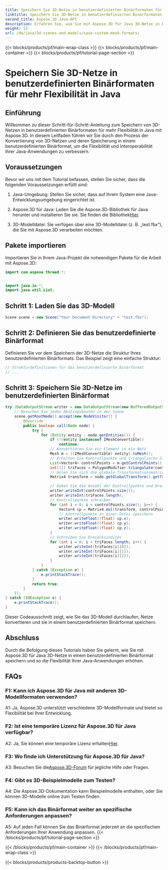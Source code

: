 ```yaml
---
title: Speichern Sie 3D-Netze in benutzerdefinierten Binärformaten für mehr Flexibilität in Java
linktitle: Speichern Sie 3D-Netze in benutzerdefinierten Binärformaten für mehr Flexibilität in Java
second_title: Aspose.3D Java-API
description: Erfahren Sie, wie Sie mit Aspose.3D für Java 3D-Netze in benutzerdefinierten Binärformaten speichern. Erhöhen Sie die Flexibilität in Java-Anwendungen mit diesem Schritt-für-Schritt-Tutorial.
weight: 13
url: /de/java/3d-scenes-and-models/save-custom-mesh-formats/
---
```


{{< blocks/products/pf/main-wrap-class >}}
{{< blocks/products/pf/main-container >}}
{{< blocks/products/pf/tutorial-page-section >}}

# Speichern Sie 3D-Netze in benutzerdefinierten Binärformaten für mehr Flexibilität in Java

## Einführung

Willkommen zu dieser Schritt-für-Schritt-Anleitung zum Speichern von 3D-Netzen in benutzerdefinierten Binärformaten für mehr Flexibilität in Java mit Aspose.3D. In diesem Leitfaden führen wir Sie durch den Prozess der Konvertierung von 3D-Netzen und deren Speicherung in einem benutzerdefinierten Binärformat, um die Flexibilität und Interoperabilität Ihrer Java-Anwendungen zu verbessern.

## Voraussetzungen

Bevor wir uns mit dem Tutorial befassen, stellen Sie sicher, dass die folgenden Voraussetzungen erfüllt sind:

1. Java-Umgebung: Stellen Sie sicher, dass auf Ihrem System eine Java-Entwicklungsumgebung eingerichtet ist.

2.  Aspose.3D für Java: Laden Sie die Aspose.3D-Bibliothek für Java herunter und installieren Sie sie. Sie finden die Bibliothek[Hier](https://releases.aspose.com/3d/java/).

3. 3D-Modelldatei: Sie verfügen über eine 3D-Modelldatei (z. B. „test.fbx“), die Sie mit Aspose.3D verarbeiten möchten.

## Pakete importieren

Importieren Sie in Ihrem Java-Projekt die notwendigen Pakete für die Arbeit mit Aspose.3D:

```java
import com.aspose.threed.*;


import java.io.*;
import java.util.List;
```

## Schritt 1: Laden Sie das 3D-Modell

```java
Scene scene = new Scene("Your Document Directory" + "test.fbx");
```

## Schritt 2: Definieren Sie das benutzerdefinierte Binärformat

Definieren Sie vor dem Speichern der 3D-Netze die Struktur Ihres benutzerdefinierten Binärformats. Das Beispiel zeigt eine einfache Struktur:

```java
// Strukturdefinitionen für das benutzerdefinierte Binärformat
// ...
```

## Schritt 3: Speichern Sie 3D-Netze im benutzerdefinierten Binärformat

```java
try (DataOutputStream writer = new DataOutputStream(new BufferedOutputStream(new FileOutputStream("Your Document Directory" + "Save3DMeshesInCustomBinaryFormat_out")))) {
    // Besuchen Sie jeden Abstiegsknoten in der Szene
    scene.getRootNode().accept(new NodeVisitor() {
        @Override
        public boolean call(Node node) {
            try {
                for (Entity entity : node.getEntities()) {
                    if (!(entity instanceof IMeshConvertible))
                        continue;
                    // Konvertieren Sie ein Element in ein Netz
                    Mesh m = ((IMeshConvertible) entity).toMesh();
                    // Erhalten Sie Kontrollpunkte und triangulieren Sie das Netz
                    List<Vector4> controlPoints = m.getControlPoints();
                    int[][] triFaces = PolygonModifier.triangulate(controlPoints, m.getPolygons());
                    // Holen Sie sich die globale Transformationsmatrix
                    Matrix4 transform = node.getGlobalTransform().getTransformMatrix();

                    // Geben Sie die Anzahl der Kontrollpunkte und Dreiecksindizes an
                    writer.writeInt(controlPoints.size());
                    writer.writeInt(triFaces.length);
                    // Kontrollpunkte schreiben
                    for (int i = 0; i < controlPoints.size(); i++) {
                        Vector4 cp = Matrix4.mul(transform, controlPoints.get(i));
                        // Kontrollpunkte in einer Datei speichern
                        writer.writeFloat((float) cp.x);
                        writer.writeFloat((float) cp.y);
                        writer.writeFloat((float) cp.z);
                    }
                    // Schreiben Sie Dreiecksindizes
                    for (int i = 0; i < triFaces.length; i++) {
                        writer.writeInt(triFaces[i][0]);
                        writer.writeInt(triFaces[i][1]);
                        writer.writeInt(triFaces[i][2]);
                    }
                }
            } catch (Exception e) {
                e.printStackTrace();
            }
            return true;
        }
    });
} catch (IOException e) {
    e.printStackTrace();
}
```

Dieser Codeausschnitt zeigt, wie Sie das 3D-Modell durchlaufen, Netze konvertieren und sie in einem benutzerdefinierten Binärformat speichern.

## Abschluss

Durch die Befolgung dieses Tutorials haben Sie gelernt, wie Sie mit Aspose.3D für Java 3D-Netze in einem benutzerdefinierten Binärformat speichern und so die Flexibilität Ihrer Java-Anwendungen erhöhen.

## FAQs

### F1: Kann ich Aspose.3D für Java mit anderen 3D-Modellformaten verwenden?

A1: Ja, Aspose.3D unterstützt verschiedene 3D-Modellformate und bietet so Flexibilität bei Ihrer Entwicklung.

### F2: Ist eine temporäre Lizenz für Aspose.3D für Java verfügbar?

 A2: Ja, Sie können eine temporäre Lizenz erhalten[Hier](https://purchase.aspose.com/temporary-license/).

### F3: Wo finde ich Unterstützung für Aspose.3D für Java?

 A3: Besuchen Sie die[Aspose.3D-Forum](https://forum.aspose.com/c/3d/18) für jegliche Hilfe oder Fragen.

### F4: Gibt es 3D-Beispielmodelle zum Testen?

A4: Die Aspose.3D-Dokumentation kann Beispielmodelle enthalten, oder Sie können 3D-Modelle online zum Testen finden.

### F5: Kann ich das Binärformat weiter an spezifische Anforderungen anpassen?

A5: Auf jeden Fall können Sie das Binärformat jederzeit an die spezifischen Anforderungen Ihrer Anwendung anpassen.
{{< /blocks/products/pf/tutorial-page-section >}}

{{< /blocks/products/pf/main-container >}}
{{< /blocks/products/pf/main-wrap-class >}}

{{< blocks/products/products-backtop-button >}}
